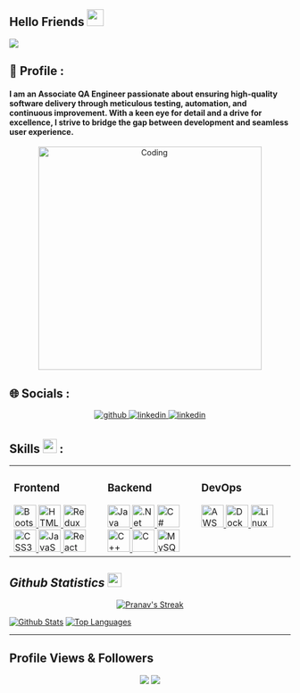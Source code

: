 ## Hello Friends <img src = "https://raw.githubusercontent.com/MartinHeinz/MartinHeinz/master/wave.gif" width = 30px> 

<p>
  <a href="#"><img src="https://readme-typing-svg.herokuapp.com?&font=Roboto&color=0000FF&size=24&lines=Hi+I'm+PRANAV;I'm+a+Associate+QA+Engineer;Welcome+to+my+GitHub+Profile!" /></a>
</p>

## 💫 Profile :
#### I am an Associate QA Engineer passionate about ensuring high-quality software delivery through meticulous testing, automation, and continuous improvement. With a keen eye for detail and a drive for excellence, I strive to bridge the gap between development and seamless user experience.

<div align="center">
<img alt="Coding" width="400" src="https://user-images.githubusercontent.com/74038190/229223263-cf2e4b07-2615-4f87-9c38-e37600f8381a.gif">
</div>

## 🌐 Socials :
<div align="center"> 
<a href="https://github.com/pkharche79" target="_blank">
<img src=https://img.shields.io/badge/github-%2324292e.svg?&style=for-the-badge&logo=github&logoColor=white alt=github style="margin-bottom: 5px;" />
</a>
<a href="https://www.linkedin.com/in/pranav-kharche-86521b232/" target="_blank">
<img src=https://img.shields.io/badge/linkedin-%231E77B5.svg?&style=for-the-badge&logo=linkedin&logoColor=white alt=linkedin style="margin-bottom: 5px;" />
</a>
<a href="mailto:pranavkharche79@gmail.com" target="_blank">
<img src=https://img.shields.io/static/v1?message=Gmail&logo=gmail&label=&color=D14836&logoColor=white&labelColor=&style=for-the-badge alt=linkedin style="margin-bottom: 5px;" />
</a>
</div>

## Skills  <img src = "https://media2.giphy.com/media/QssGEmpkyEOhBCb7e1/giphy.gif?cid=ecf05e47a0n3gi1bfqntqmob8g9aid1oyj2wr3ds3mg700bl&rid=giphy.gif" width=25px /> :

<table>
  <tr>
    <td width="33%" valign="top">

### Frontend

<a href="https://getbootstrap.com/docs/3.4/javascript/" target="_blank">
  <img src="https://profilinator.rishav.dev/skills-assets/bootstrap-plain.svg" alt="Bootstrap" height="40" />
</a>
<a href="https://en.wikipedia.org/wiki/HTML5" target="_blank">
  <img src="https://profilinator.rishav.dev/skills-assets/html5-original-wordmark.svg" alt="HTML5" height="40" />
</a>
<a href="https://redux.js.org/" target="_blank">
  <img src="https://profilinator.rishav.dev/skills-assets/redux-original.svg" alt="Redux" height="40" />
</a>
<a href="https://www.w3schools.com/css/" target="_blank">
  <img src="https://profilinator.rishav.dev/skills-assets/css3-original-wordmark.svg" alt="CSS3" height="40" />
</a>
<a href="https://www.javascript.com/" target="_blank">
  <img src="https://profilinator.rishav.dev/skills-assets/javascript-original.svg" alt="JavaScript" height="40" />
</a>
<a href="https://reactjs.org/" target="_blank">
  <img src="https://profilinator.rishav.dev/skills-assets/react-original-wordmark.svg" alt="React" height="40" />
</a>

</td>
<td width="33%" valign="top">

### Backend

<a href="https://www.java.com/" target="_blank">
  <img src="https://profilinator.rishav.dev/skills-assets/java-original-wordmark.svg" alt="Java" height="40" />
</a>
<a href="https://dotnet.microsoft.com/download" target="_blank">
  <img src="https://profilinator.rishav.dev/skills-assets/dotnetcore.png" alt=".Net Core" height="40" />
</a>
<a href="https://docs.microsoft.com/en-us/dotnet/csharp/" target="_blank">
  <img src="https://profilinator.rishav.dev/skills-assets/csharp-original.svg" alt="C#" height="40" />
</a>
<a href="https://www.cplusplus.com/" target="_blank">
  <img src="https://profilinator.rishav.dev/skills-assets/cplusplus-original.svg" alt="C++" height="40" />
</a>
<a href="https://www.cprogramming.com/" target="_blank">
  <img src="https://profilinator.rishav.dev/skills-assets/c-original.svg" alt="C" height="40" />
</a>
<a href="https://www.mysql.com/" target="_blank">
  <img src="https://profilinator.rishav.dev/skills-assets/mysql-original-wordmark.svg" alt="MySQL" height="40" />
</a>

</td>
<td width="33%" valign="top">

### DevOps

<a href="https://aws.amazon.com/" target="_blank">
  <img src="https://profilinator.rishav.dev/skills-assets/amazonwebservices-original-wordmark.svg" alt="AWS" height="40" />
</a>
<a href="https://www.docker.com/" target="_blank">
  <img src="https://profilinator.rishav.dev/skills-assets/docker-original-wordmark.svg" alt="Docker" height="40" />
</a>
<a href="https://www.linux.org/" target="_blank">
  <img src="https://profilinator.rishav.dev/skills-assets/linux-original.svg" alt="Linux" height="40" />
</a>

</td>
</tr>
</table>
  

<h2 align='left'><i>Github Statistics  <img src="https://media.giphy.com/media/cj87CxfRtrUifF3Ryk/giphy.gif" width="25px" /></i></h2>
<p align="center">
<a href="#">
<img  alt="Pranav's Streak" src="https://github-readme-streak-stats.herokuapp.com/?user=pkharche79&theme=radical&hide_border=false"/>
</a>
</p>
<a href="#"><img alt="Github Stats" src="https://github-readme-stats.vercel.app/api?username=pkharche79&theme=radical&hide_border=false&include_all_commits=false&count_private=false" /></a>
<a href="#"><img alt="Top Languages" src="https://github-readme-stats.vercel.app/api/top-langs/?username=pkharche79&theme=radical&hide_border=false&include_all_commits=true&count_private=true&layout=compact" /></a>
<br/>

---
## Profile Views & Followers
<div align="center">
<img src="https://komarev.com/ghpvc/?username=pkharche79&color=blueviolet">
<a href="https://github.com/pkharche79?tab=followers"><img src="https://img.shields.io/github/followers/pkharche79?label=Followers&style=social"></a>
<div>
